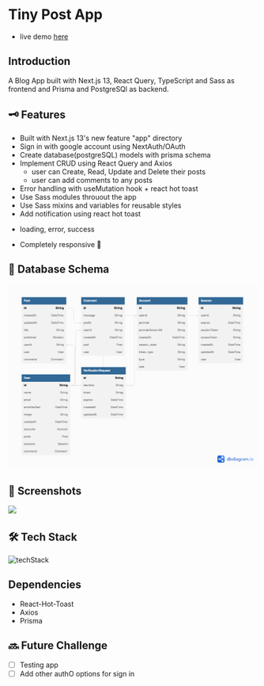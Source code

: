 # Tiny Post App

* live demo <a href="https://dictionary-web-app-react.netlify.app" target="_blank" rel="noopener">here</a>


## Introduction

A Blog App built with Next.js 13, React Query, TypeScript and Sass as frontend and Prisma and PostgreSQl as backend.

## 🗝️ Features

* Built with Next.js 13's new feature "app" directory
* Sign in with google account using NextAuth/OAuth
* Create database(postgreSQL) models with prisma schema
* Implement CRUD using React Query and Axios
    - user can Create, Read, Update and Delete their posts
    - user can add comments to any posts
* Error handling with useMutation hook + react hot toast
* Use Sass modules throuout the app
* Use Sass mixins and variables for reusable styles
* Add notification using react hot toast
 - loading, error, success
* Completely responsive 🙌

## 📀 Database Schema
![schema](./public/schema-diagram.png)

## 📸 Screenshots
<img src="https://imgur.com/hLy3Pad.jpg" width="350" height="auto">

## 🛠️ Tech Stack
![techStack](https://imgur.com/bULrrqm.png)

## Dependencies
* React-Hot-Toast
* Axios
* Prisma
## 🔜 Future Challenge
- [ ] Testing app 
- [ ] Add other authO options for sign in